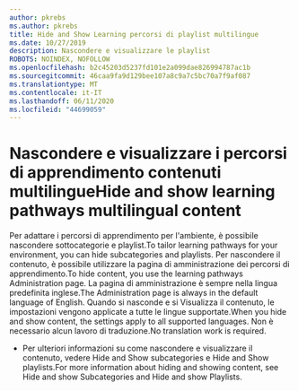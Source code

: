 ```yaml
---
author: pkrebs
ms.author: pkrebs
title: Hide and Show Learning percorsi di playlist multilingue
ms.date: 10/27/2019
description: Nascondere e visualizzare le playlist
ROBOTS: NOINDEX, NOFOLLOW
ms.openlocfilehash: b2c45203d5237fd101e2a099dae826994787ac1b
ms.sourcegitcommit: 46caa9fa9d129bee107a8c9a7c5bc70a7f9af087
ms.translationtype: MT
ms.contentlocale: it-IT
ms.lasthandoff: 06/11/2020
ms.locfileid: "44699059"
---
```

# <a name="hide-and-show-learning-pathways-multilingual-content"></a><span data-ttu-id="8d22c-103">Nascondere e visualizzare i percorsi di apprendimento contenuti multilingue</span><span class="sxs-lookup"><span data-stu-id="8d22c-103">Hide and show learning pathways multilingual content</span></span> 

<span data-ttu-id="8d22c-104">Per adattare i percorsi di apprendimento per l'ambiente, è possibile nascondere sottocategorie e playlist.</span><span class="sxs-lookup"><span data-stu-id="8d22c-104">To tailor learning pathways for your environment, you can hide subcategories and playlists.</span></span> <span data-ttu-id="8d22c-105">Per nascondere il contenuto, è possibile utilizzare la pagina di amministrazione dei percorsi di apprendimento.</span><span class="sxs-lookup"><span data-stu-id="8d22c-105">To hide content, you use the learning pathways Administration page.</span></span> <span data-ttu-id="8d22c-106">La pagina di amministrazione è sempre nella lingua predefinita inglese.</span><span class="sxs-lookup"><span data-stu-id="8d22c-106">The Administration page is always in the default language of English.</span></span> <span data-ttu-id="8d22c-107">Quando si nasconde e si Visualizza il contenuto, le impostazioni vengono applicate a tutte le lingue supportate.</span><span class="sxs-lookup"><span data-stu-id="8d22c-107">When you hide and show content, the settings apply to all supported languages.</span></span> <span data-ttu-id="8d22c-108">Non è necessario alcun lavoro di traduzione.</span><span class="sxs-lookup"><span data-stu-id="8d22c-108">No translation work is required.</span></span> 

- <span data-ttu-id="8d22c-109">Per ulteriori informazioni su come nascondere e visualizzare il contenuto, vedere Hide and Show subcategories e Hide and Show playlists.</span><span class="sxs-lookup"><span data-stu-id="8d22c-109">For more information about hiding and showing content, see Hide and show Subcategories and Hide and show Playlists.</span></span> 



